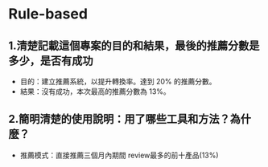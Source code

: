 # Rule-based

## 1.清楚記載這個專案的目的和結果，最後的推薦分數是多少，是否有成功
- 目的：建立推薦系統，以提升轉換率。達到 20% 的推薦分數。
- 結果：沒有成功，本次最高的推薦分數為 13%。
## 2.簡明清楚的使用說明：用了哪些工具和方法？為什麼？ 
- 推薦模式：直接推薦三個月內期間 review最多的前十產品(13%)
